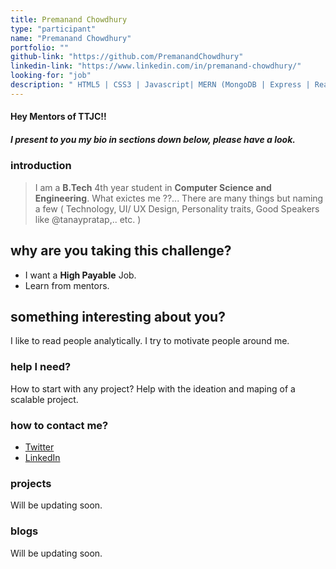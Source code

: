 ```yaml
---
title: Premanand Chowdhury
type: "participant"
name: "Premanand Chowdhury"
portfolio: ""
github-link: "https://github.com/PremanandChowdhury"
linkedin-link: "https://www.linkedin.com/in/premanand-chowdhury/"
looking-for: "job"
description: " HTML5 | CSS3 | Javascript| MERN (MongoDB | Express | React | Node.js) |Bootstrap | Materialize CSS | Learning  "
---
```


#### Hey **Mentors** of **TTJC**!!

##### I present to you my bio in sections down below, please have a look.

### introduction

> I am a **B.Tech** 4th year student in **Computer Science and Engineering**.
> What exictes me ??...
> There are many things but naming a few ( Technology, UI/ UX Design, Personality traits, Good Speakers like @tanaypratap,.. etc. )

## why are you taking this challenge?

- I want a **High Payable** Job.
- Learn from mentors.

## something interesting about you?

I like to read people analytically.
I try to motivate people around me.

### help I need?

How to start with any project?
Help with the ideation and maping of a scalable project.

### how to contact me?

- [Twitter](https://twitter.com/PremanandChowd1)
- [LinkedIn](https://www.linkedin.com/in/premanand-chowdhury/)

### projects

Will be updating soon.

<!-- My projects: -->

<!--
 #### binder: tinder for books

_description_

_stack_

_hosted link_

_github link_

#### another project

_description_

_stack_  -->

### blogs

Will be updating soon.

<!-- #### title -->

<!-- _description_:  -->

<!-- _link_: -->
